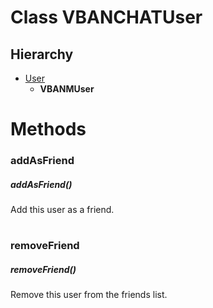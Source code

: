 # Class VBANCHATUser

## Hierarchy

-   [User](/docs/Classes/User.md)
    -   **VBANMUser**

#

# Methods

### **addAsFriend**

##### addAsFriend()

Add this user as a friend.

#

### **removeFriend**

##### removeFriend()

Remove this user from the friends list.

#
